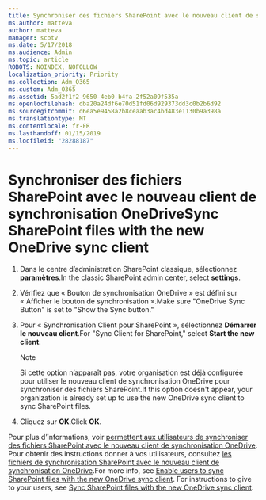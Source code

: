 ```yaml
---
title: Synchroniser des fichiers SharePoint avec le nouveau client de synchronisation OneDrive
ms.author: matteva
author: matteva
manager: scotv
ms.date: 5/17/2018
ms.audience: Admin
ms.topic: article
ROBOTS: NOINDEX, NOFOLLOW
localization_priority: Priority
ms.collection: Adm_O365
ms.custom: Adm_O365
ms.assetid: 5ad2f1f2-9650-4eb0-b4fa-2f52a09f535a
ms.openlocfilehash: dba20a24df6e70d51fd06d929373dd3c0b2b6d92
ms.sourcegitcommit: d6ea5e9458a2b8ceaab3ac4bd483e1130b9a398a
ms.translationtype: MT
ms.contentlocale: fr-FR
ms.lasthandoff: 01/15/2019
ms.locfileid: "28288187"
---
```

# <a name="sync-sharepoint-files-with-the-new-onedrive-sync-client"></a><span data-ttu-id="0b99a-102">Synchroniser des fichiers SharePoint avec le nouveau client de synchronisation OneDrive</span><span class="sxs-lookup"><span data-stu-id="0b99a-102">Sync SharePoint files with the new OneDrive sync client</span></span>

1. <span data-ttu-id="0b99a-103">Dans le centre d’administration SharePoint classique, sélectionnez **paramètres**.</span><span class="sxs-lookup"><span data-stu-id="0b99a-103">In the classic SharePoint admin center, select **settings**.</span></span>
    
2. <span data-ttu-id="0b99a-104">Vérifiez que « Bouton de synchronisation OneDrive » est défini sur « Afficher le bouton de synchronisation ».</span><span class="sxs-lookup"><span data-stu-id="0b99a-104">Make sure "OneDrive Sync Button" is set to "Show the Sync button."</span></span>
    
3. <span data-ttu-id="0b99a-105">Pour « Synchronisation Client pour SharePoint », sélectionnez **Démarrer le nouveau client**.</span><span class="sxs-lookup"><span data-stu-id="0b99a-105">For "Sync Client for SharePoint," select **Start the new client**.</span></span>
    
    > [!NOTE]
    > <span data-ttu-id="0b99a-106">Si cette option n’apparaît pas, votre organisation est déjà configurée pour utiliser le nouveau client de synchronisation OneDrive pour synchroniser des fichiers SharePoint.</span><span class="sxs-lookup"><span data-stu-id="0b99a-106">If this option doesn't appear, your organization is already set up to use the new OneDrive sync client to sync SharePoint files.</span></span> 
  
4. <span data-ttu-id="0b99a-107">Cliquez sur **OK**.</span><span class="sxs-lookup"><span data-stu-id="0b99a-107">Click **OK**.</span></span>
    
<span data-ttu-id="0b99a-p101">Pour plus d’informations, voir [permettent aux utilisateurs de synchroniser des fichiers SharePoint avec le nouveau client de synchronisation OneDrive](https://go.microsoft.com/fwlink/?linkid=866433). Pour obtenir des instructions donner à vos utilisateurs, consultez [les fichiers de synchronisation SharePoint avec le nouveau client de synchronisation OneDrive](https://go.microsoft.com/fwlink/?linkid=866427).</span><span class="sxs-lookup"><span data-stu-id="0b99a-p101">For more info, see [Enable users to sync SharePoint files with the new OneDrive sync client](https://go.microsoft.com/fwlink/?linkid=866433). For instructions to give to your users, see [Sync SharePoint files with the new OneDrive sync client](https://go.microsoft.com/fwlink/?linkid=866427).</span></span>
  

